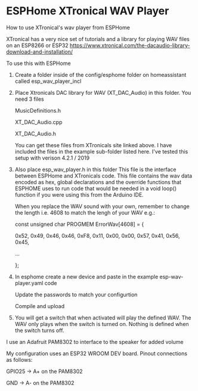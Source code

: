 # ESPHome XTronical WAV Player
How to use XTronical's wav player from ESPHome

XTronical has a very nice set of tutorials and a library for playing WAV files on an ESP8266 or ESP32
https://www.xtronical.com/the-dacaudio-library-download-and-installation/

To use this with ESPHome 

1) Create a folder inside of the config/esphome folder on homeassistant called esp_wav_player_incl
2) Place Xtronicals DAC library for WAV (XT_DAC_Audio) in this folder.  You need 3 files

     MusicDefinitions.h
     
     XT_DAC_Audio.cpp
     
     XT_DAC_Audio.h
     
     
     You can get these files from XTronicals site linked above.  I have included the files in the example sub-folder listed here.
     I've tested this setup with verison 4.2.1 / 2019
     
3) Also place esp_wav_player.h in this folder
 This file is the interface between ESPHome and XTronicals code.
 This file contains the wav data encoded as hex, global declarations and the override functions that ESPHOME uses to run code that would be needed in a void loop() function if you were using this from the Arduino IDE.
 
   When you replace the WAV sound with your own, remember to change the length
   i.e.  4608 to match the lengh of your WAV  e.g.:
   
   
   const unsigned char PROGMEM ErrorWav[4608] = {
   
     0x52, 0x49, 0x46, 0x46, 0xF8, 0x11, 0x00, 0x00, 0x57, 0x41, 0x56, 0x45,
     
     ...
     
   };
 
 
4) In esphome create a new device and paste in the example esp-wav-player.yaml code

    Update the passwords to match your configurtion
    
    Compile and upload

5) You will get a switch that when activated will play the defined WAV.  The WAV only plays when the switch is turned on.  Nothing is defined when the switch turns off.
  
I use an Adafruit PAM8302 to interface to the speaker for added volume  

My configuration uses an ESP32 WROOM DEV board.  Pinout connections as follows:

  GPIO25 -> A+ on the PAM8302
  
  GND    -> A- on the PAM8302
